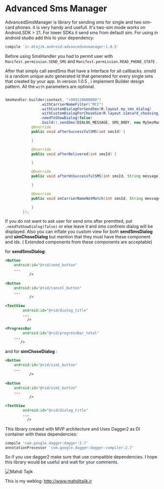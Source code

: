 # Advanced Sms Manager
AdvancedSmsManager is library for sending sms for single and two sim-card phones. it is very handy and usefull. It's two-sim mode works on Android.SDK > 21. For lower SDKs it send sms from default sim.
For using in android studio add this to your dependency:

```groovy
compile 'ir.mtajik.android:advancedsmsmanager:1.0.5'                    
```
Before using SmsHandler you had to permit user with `Manifest.permission.SEND_SMS` and `Manifest.permission.READ_PHONE_STATE` . 
    
After that simply call sendSms that have a Interface for all callbacks. smsId is a random unique auto generated Id that generated for every single sms that created by your app.
In version 1.0.5 , i implement Builder design pattern. All the ```with``` parameters are optional. 
```java

SmsHandler.builder(context, "+989120000000")
                .withCarrierNameFilter("MCI")
                .withCustomDialogForSendSms(R.layout.my_sms_dialog)
                .withCustomDialogForChoseSim(R.layout.simcard_choosing_dialog)
                .needToShowDialog(false)
                .build().sendSms(DIALOG_MESSAGE, SMS_BODY, new MySmsManager.SMSManagerCallBack() {
            @Override
            public void afterSuccessfulSMS(int smsId) {

            }

            @Override
            public void afterDelivered(int smsId) {

            }

            @Override
            public void afterUnSuccessfulSMS(int smsId, String message) {

            }

            @Override
            public void onCarrierNameNotMatch(int smsId, String message) {

            }
        });
```
If you do not want to ask user for send sms after premitted, put ```.needToShowDialog(false)``` or else leave it and sms confirem dialog will be displayed. Also you can inflate you custom view for both **sendSmsDialog** and **simChoseDialog** but  mention that they must have these component and ids. ( Extended components from these components are acceptable) 

for **sendSmsDialog**:
```xml
<Button
	android:id="@+id/send_button"
	...
           />
            
<Button
	android:id="@+id/cancel_button"
	...
           />

<TextView
        android:id="@+id/dialog_title"
        ...
          />

<ProgressBar
        android:id="@+id/progressBar_total"
	...
	   />
```           

and for **simChoseDialog** :
```xml
<Button
	android:id="@+id/sim1_button"
	...
           />
            
<Button
	android:id="@+id/sim2_button"
	...
           />

<TextView
        android:id="@+id/dialog_title"
        ...
          />
```  

This library created with MVP architecture and Uses Dagger2 as DI container with these dependencies:

```groovy
compile 'com.google.dagger:dagger:2.7'
annotationProcessor 'com.google.dagger:dagger-compiler:2.7'
```           
           
So if you use dagger2 make sure that use compatible dependencies. I hope this library would be useful and wait for your comments.


![Mahdi Tajik](http://www.mahditajik.ir/wp-content/uploads/2015/03/sample-logo-MT22.png)

This is my weblog: http://www.mahditajik.ir


